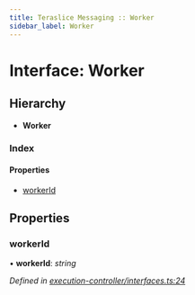 ```yaml
---
title: Teraslice Messaging :: Worker
sidebar_label: Worker
---
```


# Interface: Worker

## Hierarchy

* **Worker**

### Index

#### Properties

* [workerId](worker.md#workerid)

## Properties

###  workerId

• **workerId**: *string*

*Defined in [execution-controller/interfaces.ts:24](https://github.com/terascope/teraslice/blob/7cdb60b1/packages/teraslice-messaging/src/execution-controller/interfaces.ts#L24)*
